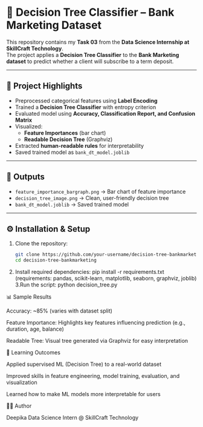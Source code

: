# 🌳 Decision Tree Classifier – Bank Marketing Dataset

This repository contains my **Task 03** from the **Data Science Internship at SkillCraft Technology**.  
The project applies a **Decision Tree Classifier** to the **Bank Marketing dataset** to predict whether a client will subscribe to a term deposit.

---

## 📌 Project Highlights
- Preprocessed categorical features using **Label Encoding**
- Trained a **Decision Tree Classifier** with entropy criterion
- Evaluated model using **Accuracy, Classification Report, and Confusion Matrix**
- Visualized:
  - **Feature Importances** (bar chart)
  - **Readable Decision Tree** (Graphviz)
- Extracted **human-readable rules** for interpretability
- Saved trained model as `bank_dt_model.joblib`

---

## 📂 Outputs
- `feature_importance_bargraph.png` → Bar chart of feature importance  
- `decision_tree_image.png` → Clean, user-friendly decision tree    
- `bank_dt_model.joblib` → Saved trained model  

---

## ⚙️ Installation & Setup
1. Clone the repository:
   ```bash
   git clone https://github.com/your-username/decision-tree-bankmarketing.git
   cd decision-tree-bankmarketing
2. Install required dependencies:
   pip install -r requirements.txt
   (requirements: pandas, scikit-learn, matplotlib, seaborn, graphviz, joblib)
3.Run the script:
  python decision_tree.py

📊 Sample Results

Accuracy: ~85% (varies with dataset split)

Feature Importance: Highlights key features influencing prediction (e.g., duration, age, balance)

Readable Tree: Visual tree generated via Graphviz for easy interpretation

🎯 Learning Outcomes

Applied supervised ML (Decision Tree) to a real-world dataset

Improved skills in feature engineering, model training, evaluation, and visualization

Learned how to make ML models more interpretable for users

👩‍💻 Author

Deepika
Data Science Intern @ SkillCraft Technology
   
